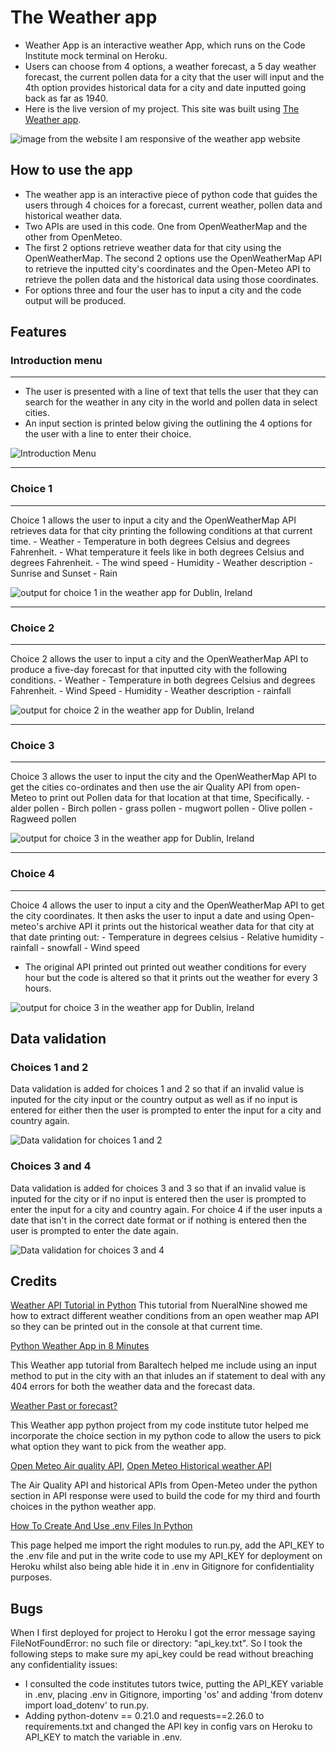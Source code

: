 # **The Weather app**

- Weather App is an interactive weather App, which runs on the Code Institute mock terminal on Heroku. 
- Users can choose from 4 options, a weather forecast, a 5 day weather forecast, the current pollen data for a city that the user will input and the 4th option provides historical data for a city and date inputted going back as far as 1940.
- Here is the live version of my project. This site was built using [The Weather app](https://portfolio-3-weather-app-996e7c78d65e.herokuapp.com/).

![image from the website I am responsive of the weather app website](assets/images/am_i_responsive_image.png)

## **How to use the app**

- The weather app is an interactive piece of python code that guides the users through 4 choices for a forecast, current weather, pollen data and historical weather data.
- Two APIs are used in this code. One from OpenWeatherMap and the other from OpenMeteo.
- The first 2 options retrieve weather data for that city using the OpenWeatherMap. The second 2 options use the OpenWeatherMap API to retrieve the inputted city's coordinates and the Open-Meteo API to retrieve the pollen data and the historical data using those coordinates.
- For options three and four the user has to input a city and the code output will be produced.

## **Features**
### **Introduction menu**
---
- The user is presented with a line of text that tells the user that they can search for the weather in any city in the world and pollen data in select cities.
- An input section is printed below giving the outlining the 4 options for the user with a line to enter their choice.

![Introduction Menu](assets/images/intro_menu.png)

---
### **Choice 1**
---
Choice 1 allows the user to input a city and the OpenWeatherMap API retrieves data for that city printing the following conditions at that current time.
    - Weather
    - Temperature in both degrees Celsius and degrees Fahrenheit.
    - What temperature it feels like in both degrees Celsius and degrees Fahrenheit.
    - The wind speed
    - Humidity
    - Weather description 
    - Sunrise and Sunset
    - Rain

![output for choice 1 in the weather app for Dublin, Ireland](assets/images/choice_1_output.png)

---
### **Choice 2**
---
Choice 2 allows the user to input a city and the OpenWeatherMap API to produce a five-day forecast for that inputted city with the following conditions.
    - Weather
    - Temperature in both degrees Celsius and degrees Fahrenheit.
    - Wind Speed
    - Humidity
    - Weather description
    - rainfall

![output for choice 2 in the weather app for Dublin, Ireland](assets/images/choice_2_output.png)  

---
### **Choice 3**
---
Choice 3 allows the user to input the city and the OpenWeatherMap API to get the cities co-ordinates and then use the air Quality API from open- Meteo to print out Pollen data for that location at that time, Specifically.
    - alder pollen
    - Birch pollen 
    - grass pollen
    - mugwort pollen
    - Olive pollen
    - Ragweed pollen

![output for choice 3 in the weather app for Dublin, Ireland](assets/images/choice_3_output.png)  

---
### **Choice 4**
---
Choice 4 allows the user to input a city and the OpenWeatherMap API to get the city coordinates. It then asks the user to input a date and using Open-meteo's archive API it prints out the historical weather data for that city at that date printing out:
    - Temperature in degrees celsius
    - Relative humidity
    - rainfall
    - snowfall
    - Wind speed
- The original API printed out printed out weather conditions for every hour but the code is altered so that it prints out the weather for every 3 hours.

![output for choice 3 in the weather app for Dublin, Ireland](assets/images/choice_4_output.png)

## Data validation

### Choices 1 and 2
Data validation is added for choices 1 and 2 so that if an invalid value is inputed for the city input or the country output as well as if no input is entered for either then the user is prompted to enter the input for a city and country again.

![Data validation for choices 1 and 2](assets/images/data_validation_choices_1_and_2.png)

### Choices 3 and 4
 Data validation is added for choices 3 and 3 so that if an invalid value is inputed for the city or if no input is entered then the user is prompted to enter the input for a city and country again. For choice 4 if the user inputs a date that isn't in the correct date format or if nothing is entered then the user is prompted to enter the date again.

![Data validation for choices 3 and 4](assets/images/data_validation_choices_3_and_4.png)


## **Credits**
 [Weather API Tutorial in Python](https://www.youtube.com/watch?v=9P5MY_2i7K8)
This tutorial from NueralNine showed me how to extract different weather conditions from an open weather map API so they can be printed out in the console at that current time.

[Python Weather App in 8 Minutes](https://www.youtube.com/watch?v=Y84MGU_ZL18)

This Weather app tutorial from Baraltech helped me include using an input method to put in the city with an that inludes an if statement to deal with any 404 errors for both the weather data and the forecast data.

[Weather Past or forecast?](https://weather-past-or-forecast.herokuapp.com/)

This Weather app python project from my code institute tutor helped me incorporate the choice section in my python code to allow the users to pick what option they want to pick from the weather app.

[Open Meteo Air quality API](https://open-meteo.com/en/docs/air-quality-api),  [Open Meteo Historical weather API](https://open-meteo.com/en/docs/historical-weather-api)

The Air Quality API and historical APIs from Open-Meteo under the python section in API response were used to build the code for my third and fourth choices in the python weather app.

[How To Create And Use .env Files In Python](https://www.geeksforgeeks.org/how-to-create-and-use-env-files-in-python/)

This page helped me import the right modules to run.py, add the API_KEY to the .env file and put in the write code to use my API_KEY for deployment on Heroku whilst also being able hide it in .env in Gitignore for confidentiality purposes.

## **Bugs**

 When I first deployed for project to Heroku I got the error message saying FileNotFoundError: no such file or directory: "api_key.txt". So I took the following steps to make sure my api_key could be read without breaching any confidentiality issues:

- I consulted the code institutes tutors twice, putting the API_KEY variable in .env, placing .env in Gitignore, importing 'os' and adding 'from dotenv import load_dotenv' to run.py.
- Adding python-dotenv == 0.21.0 and requests==2.26.0 to requirements.txt and changed the API key in config vars on Heroku to API_KEY to match the variable in .env.